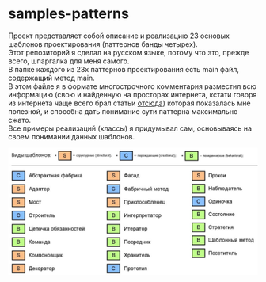 # samples-patterns
Проект представляет собой описание и реализацию 23 основых шаблонов проектирования (паттернов банды четырех).  
Этот репозиторий я сделал на русском языке, потому что это, прежде всего, шпаргалка для меня самого.  
В папке каждого из 23х паттернов проектирования есть main файл, содержащий метод main.  
В этом файле я в формате многострочного комментария разместил всю информацию (свою и найденную на просторах интернета, кстати говоря из интернета чаще всего брал статьи [отсюда](https://radioprog.ru/category/183)) которая показалась мне полезной, и способна дать понимание сути паттерна максимально сжато.  
Все примеры реализаций (классы) я придумывал сам, основываясь на своем понимании данных шаблонов.  

![patterns](patterns.jpg)
